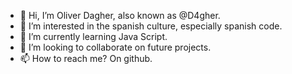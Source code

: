- 👋 Hi, I’m Oliver Dagher, also known as @D4gher.
- 👀 I’m interested in the spanish culture, especially spanish code.
- 🌱 I’m currently learning Java Script. 
- 💞️ I’m looking to collaborate on future projects. 
- 📫 How to reach me? On github. 

<!---
D4gher/D4gher is a ✨ special ✨ repository because its `README.md` (this file) appears on your GitHub profile.
You can click the Preview link to take a look at your changes.
--->

